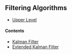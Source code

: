 ## Filtering Algorithms

- [Upper Level](../README.md)

#### Contents

- [Kalman Filter](kalman_filter.md)
- [Extended Kalman Filter](extended_kalman_filter.md)


